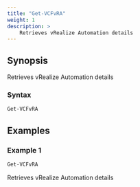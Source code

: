 ```yaml
---
title: "Get-VCFvRA"
weight: 1
description: >
    Retrieves vRealize Automation details
---
```


## Synopsis
Retrieves vRealize Automation details

### Syntax
``` powershell
Get-VCFvRA
```

## Examples
### Example 1
``` powershell
Get-VCFvRA
```
Retrieves vRealize Automation details
